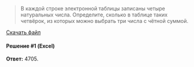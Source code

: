 > В каждой строке электронной таблицы записаны четыре натуральных числа. Определите, сколько в таблице таких четвёрок, из которых можно выбрать три числа с чётной суммой.

[Скачать файл](09.xlsx)

#### Решение #1 (Excel)

**Ответ:** 4705.
